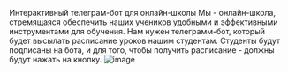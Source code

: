 Интерактивный телеграм-бот для онлайн-школы
Мы - онлайн-школа, стремящаяся обеспечить наших учеников удобными и эффективными инструментами для обучения. Нам нужен телеграмм-бот, который будет высылать расписание уроков нашим студентам. Студенты будут подписаны на бота, и для того, чтобы получить расписание - должны будут нажать на кнопку.
![image](https://github.com/user-attachments/assets/38184762-9e02-45d1-b6b5-c0c06cd9fae8)
